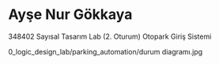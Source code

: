 # Ayşe Nur Gökkaya                      
348402 Sayısal Tasarım Lab (2. Oturum)
Otopark Giriş Sistemi       

0_logic_design_lab/parking_automation/durum diagramı.jpg
